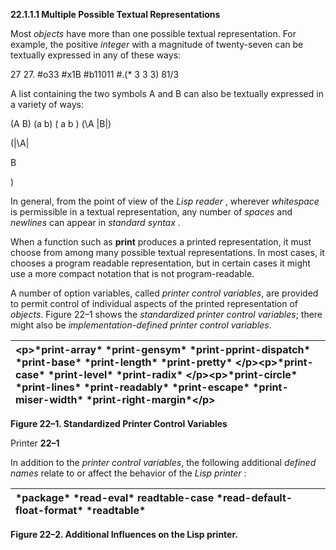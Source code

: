 **22.1.1.1 Multiple Possible Textual Representations** 

Most *objects* have more than one possible textual representation. For example, the positive *integer* with a magnitude of twenty-seven can be textually expressed in any of these ways: 

27 27. #o33 #x1B #b11011 #.(\* 3 3 3) 81/3 

A list containing the two symbols A and B can also be textually expressed in a variety of ways: 

(A B) (a b) ( a b ) (\A |B|) 

(|\A| 

B 

) 

In general, from the point of view of the *Lisp reader* , wherever *whitespace* is permissible in a textual representation, any number of *spaces* and *newlines* can appear in *standard syntax* . 

When a function such as **print** produces a printed representation, it must choose from among many possible textual representations. In most cases, it chooses a program readable representation, but in certain cases it might use a more compact notation that is not program-readable. 

A number of option variables, called *printer control variables*, are provided to permit control of individual aspects of the printed representation of *objects*. Figure 22–1 shows the *standardized printer control variables*; there might also be *implementation-defined printer control variables*. 

|\<p\>**\*print-array\* \*print-gensym\* \*print-pprint-dispatch\* \*print-base\* \*print-length\* \*print-pretty\*** \</p\>\<p\>**\*print-case\* \*print-level\* \*print-radix\*** \</p\>\<p\>**\*print-circle\* \*print-lines\* \*print-readably\* \*print-escape\* \*print-miser-width\* \*print-right-margin\***\</p\>|
| :- |


**Figure 22–1. Standardized Printer Control Variables** 

Printer **22–1**

 

 

In addition to the *printer control variables*, the following additional *defined names* relate to or affect the behavior of the *Lisp printer* : 

|**\*package\* \*read-eval\* readtable-case \*read-default-float-format\* \*readtable\***|
| :- |


**Figure 22–2. Additional Influences on the Lisp printer.** 

